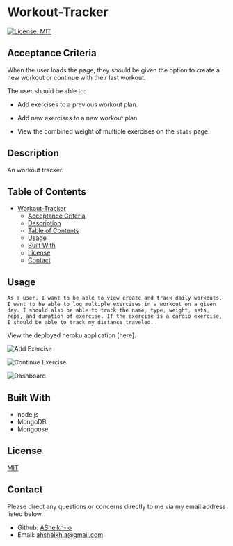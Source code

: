 # Workout-Tracker
[![License: MIT](https://img.shields.io/badge/License-MIT-yellow.svg)](https://opensource.org/licenses/MIT)

## Acceptance Criteria

When the user loads the page, they should be given the option to create a new workout or continue with their last workout.

The user should be able to:

  * Add exercises to a previous workout plan.

  * Add new exercises to a new workout plan.

  * View the combined weight of multiple exercises on the `stats` page.

## Description

An workout tracker.

## Table of Contents

- [Workout-Tracker](#workout-tracker)
  - [Acceptance Criteria](#acceptance-criteria)
  - [Description](#description)
  - [Table of Contents](#table-of-contents)
  - [Usage](#usage)
  - [Built With](#built-with)
  - [License](#license)
  - [Contact](#contact)

## Usage

```
As a user, I want to be able to view create and track daily workouts. I want to be able to log multiple exercises in a workout on a given day. I should also be able to track the name, type, weight, sets, reps, and duration of exercise. If the exercise is a cardio exercise, I should be able to track my distance traveled.
```

View the deployed heroku application [here].

![Add Exercise](public/assets/add.png)

![Continue Exercise](public/assets/continue.png)

![Dashboard](public/assets/dashboard.png)

## Built With

- node.js
- MongoDB
- Mongoose

## License

[MIT](LICENSE)


## Contact

Please direct any questions or concerns directly to me via my email address listed below.

- Github: [ASheikh-io](https://github.com/ASheikh-io)
- Email: ahsheikh.a@gmail.com
